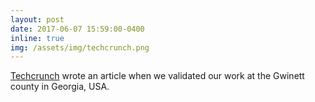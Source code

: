 ```yaml
---
layout: post
date: 2017-06-07 15:59:00-0400
inline: true
img: /assets/img/techcrunch.png
---
```


[Techcrunch](https://www.google.com/url?q=https%3A%2F%2Ftechcrunch.com%2F2017%2F06%2F07%2Fsesame-workshop-and-ibm-team-up-to-test-a-new-a-i-powered-teaching-method%2F&sa=D&sntz=1&usg=AFQjCNHXG1JiT7iFjuFNQyEV1OKM-U0ulg) wrote 
an article when we validated our work at the Gwinett county in Georgia, USA.
